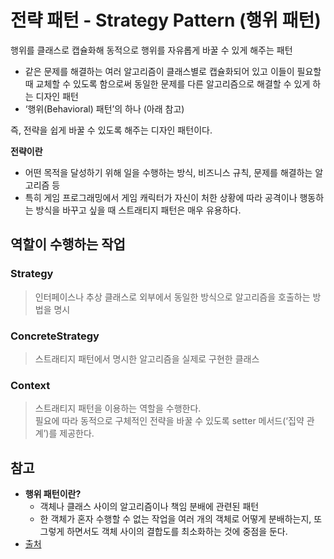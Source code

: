 # 전략 패턴 - Strategy Pattern (행위 패턴)

행위를 클래스로 캡슐화해 동적으로 행위를 자유롭게 바꿀 수 있게 해주는 패턴
- 같은 문제를 해결하는 여러 알고리즘이 클래스별로 캡슐화되어 있고 이들이 필요할 때 교체할 수 있도록 함으로써 동일한 문제를 다른 알고리즘으로 해결할 수 있게 하는 디자인 패턴
- ‘행위(Behavioral) 패턴’의 하나 (아래 참고)

즉, 전략을 쉽게 바꿀 수 있도록 해주는 디자인 패턴이다. 

**전략이란**
- 어떤 목적을 달성하기 위해 일을 수행하는 방식, 비즈니스 규칙, 문제를 해결하는 알고리즘 등 
- 특히 게임 프로그래밍에서 게임 캐릭터가 자신이 처한 상황에 따라 공격이나 행동하는 방식을 바꾸고 싶을 때 스트래티지 패턴은 매우 유용하다.

## 역할이 수행하는 작업

### Strategy
> 인터페이스나 추상 클래스로 외부에서 동일한 방식으로 알고리즘을 호출하는 방법을 명시

### ConcreteStrategy
> 스트래티지 패턴에서 명시한 알고리즘을 실제로 구현한 클래스

### Context
> 스트래티지 패턴을 이용하는 역할을 수행한다.<br/>
필요에 따라 동적으로 구체적인 전략을 바꿀 수 있도록 setter 메서드(‘집약 관계’)를 제공한다.


## 참고
- **행위 패턴이란?** 
  - 객체나 클래스 사이의 알고리즘이나 책임 분배에 관련된 패턴 
  - 한 객체가 혼자 수행할 수 없는 작업을 여러 개의 객체로 어떻게 분배하는지, 또 그렇게 하면서도 객체 사이의 결합도를 최소화하는 것에 중점을 둔다.
- [출처](https://gmlwjd9405.github.io/2018/07/06/strategy-pattern.html)